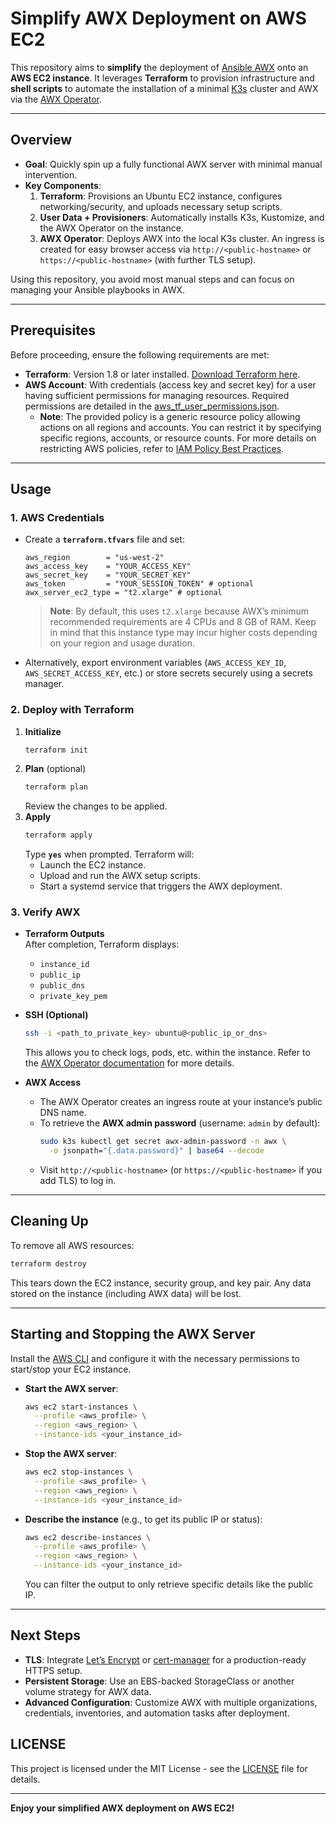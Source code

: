 # Simplify AWX Deployment on AWS EC2

This repository aims to **simplify** the deployment of [Ansible AWX](https://github.com/ansible/awx) onto an **AWS EC2
instance**. It leverages **Terraform** to provision infrastructure and **shell scripts** to automate the installation of
a minimal [K3s](https://k3s.io/) cluster and AWX via the [AWX Operator](https://github.com/ansible/awx-operator).

---

## Overview

- **Goal**: Quickly spin up a fully functional AWX server with minimal manual intervention.
- **Key Components**:
    1. **Terraform**: Provisions an Ubuntu EC2 instance, configures networking/security, and uploads necessary setup
       scripts.
    2. **User Data + Provisioners**: Automatically installs K3s, Kustomize, and the AWX Operator on the instance.
    3. **AWX Operator**: Deploys AWX into the local K3s cluster. An ingress is created for easy browser access via
       `http://<public-hostname>` or `https://<public-hostname>` (with further TLS setup).

Using this repository, you avoid most manual steps and can focus on managing your Ansible playbooks in AWX.

---

## Prerequisites

Before proceeding, ensure the following requirements are met:

- **Terraform**: Version 1.8 or later installed. [Download Terraform here](https://www.terraform.io/downloads.html).
- **AWS Account**: With credentials (access key and secret key) for a user having sufficient permissions for managing
  resources. Required permissions are detailed in the [aws_tf_user_permissions.json](aws_tf_user_permissions.json).
    - **Note**: The provided policy is a generic resource policy allowing actions on all regions and accounts. You can
      restrict it by specifying specific regions, accounts, or resource counts. For more details on restricting AWS
      policies, refer
      to [IAM Policy Best Practices](https://docs.aws.amazon.com/IAM/latest/UserGuide/access_policies.html).

---

## Usage

### 1. AWS Credentials

- Create a **`terraform.tfvars`** file and set:
  ```hcl
  aws_region        = "us-west-2"
  aws_access_key    = "YOUR_ACCESS_KEY"
  aws_secret_key    = "YOUR_SECRET_KEY"
  aws_token         = "YOUR_SESSION_TOKEN" # optional
  awx_server_ec2_type = "t2.xlarge" # optional
  ```

  > **Note**: By default, this uses `t2.xlarge` because AWX’s minimum recommended requirements are 4 CPUs and 8 GB of
  RAM. Keep in mind that this instance type may incur higher costs depending on your region and usage duration.

- Alternatively, export environment variables (`AWS_ACCESS_KEY_ID`, `AWS_SECRET_ACCESS_KEY`, etc.) or store secrets
  securely using a secrets manager.

### 2. Deploy with Terraform

1. **Initialize**
   ```bash
   terraform init
   ```
2. **Plan** (optional)
   ```bash
   terraform plan
   ```
   Review the changes to be applied.
3. **Apply**
   ```bash
   terraform apply
   ```
   Type **`yes`** when prompted. Terraform will:
    - Launch the EC2 instance.
    - Upload and run the AWX setup scripts.
    - Start a systemd service that triggers the AWX deployment.

### 3. Verify AWX

- **Terraform Outputs**  
  After completion, Terraform displays:
    - `instance_id`
    - `public_ip`
    - `public_dns`
    - `private_key_pem`

- **SSH (Optional)**
  ```bash
  ssh -i <path_to_private_key> ubuntu@<public_ip_or_dns>
  ```
  This allows you to check logs, pods, etc. within the instance. Refer to
  the [AWX Operator documentation](https://ansible.readthedocs.io/projects/awx-operator/en/latest/installation/basic-install.html)
  for more details.

- **AWX Access**
    - The AWX Operator creates an ingress route at your instance’s public DNS name.
    - To retrieve the **AWX admin password** (username: `admin` by default):
      ```bash
      sudo k3s kubectl get secret awx-admin-password -n awx \
        -o jsonpath="{.data.password}" | base64 --decode
      ```
    - Visit `http://<public-hostname>` (or `https://<public-hostname>` if you add TLS) to log in.

---

## Cleaning Up

To remove all AWS resources:

```bash
terraform destroy
```

This tears down the EC2 instance, security group, and key pair. Any data stored on the instance (including AWX data)
will be lost.

---

## Starting and Stopping the AWX Server

Install the [AWS CLI](https://docs.aws.amazon.com/cli/latest/userguide/getting-started-install.html) and configure it
with the necessary permissions to start/stop your EC2 instance.

- **Start the AWX server**:
  ```bash
  aws ec2 start-instances \
    --profile <aws_profile> \
    --region <aws_region> \
    --instance-ids <your_instance_id>
  ```
- **Stop the AWX server**:
  ```bash
  aws ec2 stop-instances \
    --profile <aws_profile> \
    --region <aws_region> \
    --instance-ids <your_instance_id>
  ```
- **Describe the instance** (e.g., to get its public IP or status):
  ```bash
  aws ec2 describe-instances \
    --profile <aws_profile> \
    --region <aws_region> \
    --instance-ids <your_instance_id>
  ```
  You can filter the output to only retrieve specific details like the public IP.

---

## Next Steps

- **TLS**: Integrate [Let’s Encrypt](https://letsencrypt.org/) or [cert-manager](https://cert-manager.io/) for a
  production-ready HTTPS setup.
- **Persistent Storage**: Use an EBS-backed StorageClass or another volume strategy for AWX data.
- **Advanced Configuration**: Customize AWX with multiple organizations, credentials, inventories, and automation tasks
  after deployment.

## LICENSE

This project is licensed under the MIT License - see the [LICENSE](LICENSE) file for details.

---

**Enjoy your simplified AWX deployment on AWS EC2!**